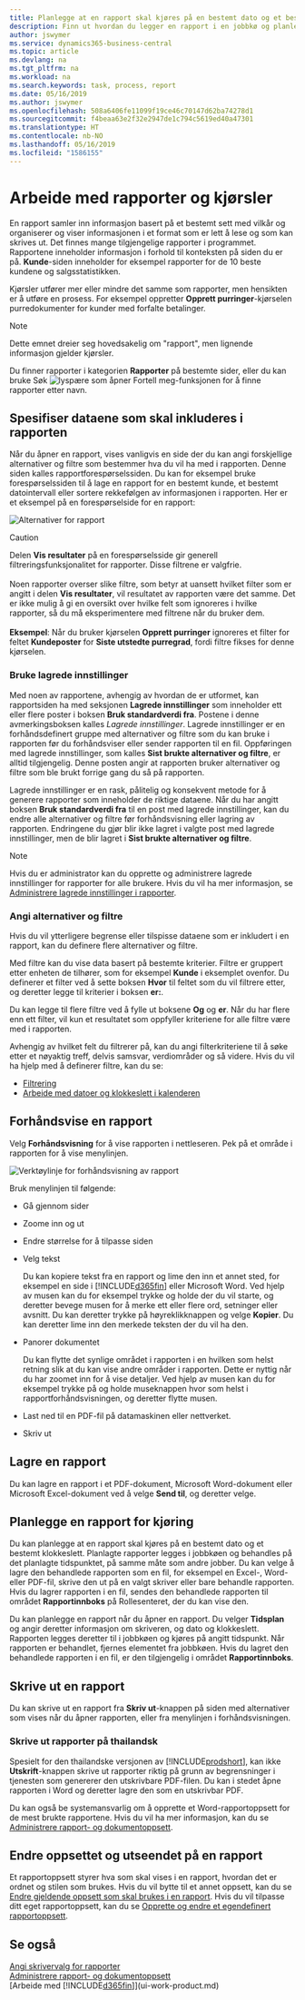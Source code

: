 ```yaml
---
title: Planlegge at en rapport skal kjøres på en bestemt dato og et bestemt klokkeslett | Microsoft-dokumentasjon
description: Finn ut hvordan du legger en rapport i en jobbkø og planlegger at den skal behandles på en bestemt dato og et bestemt klokkeslett.
author: jswymer
ms.service: dynamics365-business-central
ms.topic: article
ms.devlang: na
ms.tgt_pltfrm: na
ms.workload: na
ms.search.keywords: task, process, report
ms.date: 05/16/2019
ms.author: jswymer
ms.openlocfilehash: 508a6406fe11099f19ce46c70147d62ba74278d1
ms.sourcegitcommit: f4beaa63e2f32e2947de1c794c5619ed40a47301
ms.translationtype: HT
ms.contentlocale: nb-NO
ms.lasthandoff: 05/16/2019
ms.locfileid: "1586155"
---
```

# <a name="working-with-reports-and-batch-jobs"></a>Arbeide med rapporter og kjørsler
En rapport samler inn informasjon basert på et bestemt sett med vilkår og organiserer og viser informasjonen i et format som er lett å lese og som kan skrives ut. Det finnes mange tilgjengelige rapporter i programmet. Rapportene inneholder informasjon i forhold til konteksten på siden du er på. **Kunde**-siden inneholder for eksempel rapporter for de 10 beste kundene og salgsstatistikken.

Kjørsler utfører mer eller mindre det samme som rapporter, men hensikten er å utføre en prosess. For eksempel oppretter **Opprett purringer**-kjørselen purredokumenter for kunder med forfalte betalinger.  

> [!NOTE]
> Dette emnet dreier seg hovedsakelig om "rapport", men lignende informasjon gjelder kjørsler.

Du finner rapporter i kategorien **Rapporter** på bestemte sider, eller du kan bruke Søk ![lyspære som åpner Fortell meg-funksjonen](media/ui-search/search_small.png "Fortell hva du vil gjøre") for å finne rapporter etter navn.


## <a name="specifying-the-data-to-include-in-the-report"></a>Spesifiser dataene som skal inkluderes i rapporten
Når du åpner en rapport, vises vanligvis en side der du kan angi forskjellige alternativer og filtre som bestemmer hva du vil ha med i rapporten. Denne siden kalles rapportforespørselssiden. Du kan for eksempel bruke forespørselssiden til å lage en rapport for en bestemt kunde, et bestemt datointervall eller sortere rekkefølgen av informasjonen i rapporten. Her er et eksempel på en forespørselside for en rapport:

![Alternativer for rapport](media/report_options.png "Alternativer for rapport")

> [!Caution]
> Delen **Vis resultater** på en forespørselsside gir generell filtreringsfunksjonalitet for rapporter. Disse filtrene er valgfrie.<br /><br /> Noen rapporter overser slike filtre, som betyr at uansett hvilket filter som er angitt i delen **Vis resultater**, vil resultatet av rapporten være det samme. Det er ikke mulig å gi en oversikt over hvilke felt som ignoreres i hvilke rapporter, så du må eksperimentere med filtrene når du bruker dem.<br /><br />
**Eksempel**: Når du bruker kjørselen **Opprett purringer** ignoreres et filter for feltet **Kundeposter** for **Siste utstedte purregrad**, fordi filtre fikses for denne kjørselen.

### <a name="SavedSettings"></a>Bruke lagrede innstillinger
Med noen av rapportene, avhengig av hvordan de er utformet, kan rapportsiden ha med seksjonen **Lagrede innstillinger** som inneholder ett eller flere poster i boksen **Bruk standardverdi fra**. Postene i denne avmerkingsboksen kalles *Lagrede innstillinger*. Lagrede innstillinger er en forhåndsdefinert gruppe med alternativer og filtre som du kan bruke i rapporten før du forhåndsviser eller sender rapporten til en fil. Oppføringen med lagrede innstillinger, som kalles **Sist brukte alternativer og filtre**, er alltid tilgjengelig. Denne posten angir at rapporten bruker alternativer og filtre som ble brukt forrige gang du så på rapporten.

Lagrede innstillinger er en rask, pålitelig og konsekvent metode for å generere rapporter som inneholder de riktige dataene. Når du har angitt boksen **Bruk standardverdi fra** til en post med lagrede innstillinger, kan du endre alle alternativer og filtre før forhåndsvisning eller lagring av rapporten. Endringene du gjør blir ikke lagret i valgte post med lagrede innstillinger, men de blir lagret i **Sist brukte alternativer og filtre**.

>[!NOTE]
>Hvis du er administrator kan du opprette og administrere lagrede innstillinger for rapporter for alle brukere. Hvis du vil ha mer informasjon, se [Administrere lagrede innstillinger i rapporter](reports-saving-reusing-settings.md).

### <a name="setting-options-and-filters"></a>Angi alternativer og filtre
Hvis du vil ytterligere begrense eller tilspisse dataene som er inkludert i en rapport, kan du definere flere alternativer og filtre.

Med filtre kan du vise data basert på bestemte kriterier. Filtre er gruppert etter enheten de tilhører, som for eksempel **Kunde** i eksemplet ovenfor. Du definerer et filter ved å sette boksen **Hvor** til feltet som du vil filtrere etter, og deretter legge til kriterier i boksen **er:**.

Du kan legge til flere filtre ved å fylle ut boksene **Og** og **er**. Når du har flere enn ett filter, vil kun et resultatet som oppfyller kriteriene for alle filtre være med i rapporten.

Avhengig av hvilket felt du filtrerer på, kan du angi filterkriteriene til å søke etter et nøyaktig treff, delvis samsvar, verdiområder og så videre. Hvis du vil ha hjelp med å definerer filtre, kan du se:
-   [Filtrering](ui-enter-criteria-filters.md#FilterCriteria)
-   [Arbeide med datoer og klokkeslett i kalenderen](ui-enter-date-ranges.md)

## <a name="previewing-a-report"></a>Forhåndsvise en rapport
Velg **Forhåndsvisning** for å vise rapporten i nettleseren. Pek på et område i rapporten for å vise menylinjen.  

![Verktøylinje for forhåndsvisning av rapport](media/report_viewer.png "Verktøylinje for forhåndsvisning av rapport")

Bruk menylinjen til følgende:

-   Gå gjennom sider
-   Zoome inn og ut
-   Endre størrelse for å tilpasse siden
-   Velg tekst

    Du kan kopiere tekst fra en rapport og lime den inn et annet sted, for eksempel en side i [!INCLUDE[d365fin](includes/d365fin_md.md)] eller Microsoft Word.  Ved hjelp av musen kan du for eksempel trykke og holde der du vil starte, og deretter bevege musen for å merke ett eller flere ord, setninger eller avsnitt. Du kan deretter trykke på høyreklikknappen og velge **Kopier**. Du kan deretter lime inn den merkede teksten der du vil ha den.
-   Panorer dokumentet

    Du kan flytte det synlige området i rapporten i en hvilken som helst retning slik at du kan vise andre områder i rapporten. Dette er nyttig når du har zoomet inn for å vise detaljer.  Ved hjelp av musen kan du for eksempel trykke på og holde museknappen hvor som helst i rapportforhåndsvisningen, og deretter flytte musen.

-   Last ned til en PDF-fil på datamaskinen eller nettverket.
-   Skriv ut


## <a name="saving-a-report"></a>Lagre en rapport
Du kan lagre en rapport i et PDF-dokument, Microsoft Word-dokument eller Microsoft Excel-dokument ved å velge **Send til**, og deretter velge.

## <a name="ScheduleReport"></a> Planlegge en rapport for kjøring
Du kan planlegge at en rapport skal kjøres på en bestemt dato og et bestemt klokkeslett. Planlagte rapporter legges i jobbkøen og behandles på det planlagte tidspunktet, på samme måte som andre jobber. Du kan velge å lagre den behandlede rapporten som en fil, for eksempel en Excel-, Word- eller PDF-fil, skrive den ut på en valgt skriver eller bare behandle rapporten. Hvis du lagrer rapporten i en fil, sendes den behandlede rapporten til området **Rapportinnboks** på Rollesenteret, der du kan vise den.

Du kan planlegge en rapport når du åpner en rapport. Du velger **Tidsplan** og angir deretter informasjon om skriveren, og dato og klokkeslett. Rapporten legges deretter til i jobbkøen og kjøres på angitt tidspunkt. Når rapporten er behandlet, fjernes elementet fra jobbkøen. Hvis du lagret den behandlede rapporten i en fil, er den tilgjengelig i området **Rapportinnboks**.

## <a name="PrintReport"></a>Skrive ut en rapport
Du kan skrive ut en rapport fra **Skriv ut**-knappen på siden med alternativer som vises når du åpner rapporten, eller fra menylinjen i forhåndsvisningen.  

### <a name="printing-reports-in-thai"></a>Skrive ut rapporter på thailandsk
Spesielt for den thailandske versjonen av [!INCLUDE[prodshort](includes/prodshort.md)], kan ikke **Utskrift**-knappen skrive ut rapporter riktig på grunn av begrensninger i tjenesten som genererer den utskrivbare PDF-filen. Du kan i stedet åpne rapporten i Word og deretter lagre den som en utskrivbar PDF.  

Du kan også be systemansvarlig om å opprette et Word-rapportoppsett for de mest brukte rapportene. Hvis du vil ha mer informasjon, kan du se [Administrere rapport- og dokumentoppsett](ui-manage-report-layouts.md).  

## <a name="changing-the-layout-and-look-of-a-report"></a>Endre oppsettet og utseendet på en rapport
Et rapportoppsett styrer hva som skal vises i en rapport, hvordan det er ordnet og stilen som brukes. Hvis du vil bytte til et annet oppsett, kan du se [Endre gjeldende oppsett som skal brukes i en rapport](ui-how-change-layout-currently-used-report.md). Hvis du vil tilpasse ditt eget rapportoppsett, kan du se [Opprette og endre et egendefinert rapportoppsett](ui-how-create-custom-report-layout.md).

## <a name="see-also"></a>Se også
[Angi skrivervalg for rapporter](ui-specify-printer-selection-reports.md)  
[Administrere rapport- og dokumentoppsett](ui-manage-report-layouts.md)  
[Arbeide med [!INCLUDE[d365fin](includes/d365fin_md.md)]](ui-work-product.md)
